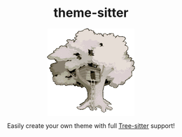 <div align="center">
  <h1>theme-sitter</h1>
  <!-- Place for GitHub badges -->
</div>

<div align="center">
  <p>
    <img src="assets/logo.png" align="center" alt="Logo" />
  </p>
  <p>
    Easily create your own theme with full <a href="https://github.com/tree-sitter/tree-sitter">Tree-sitter</a> support!
  </p>
</div>

